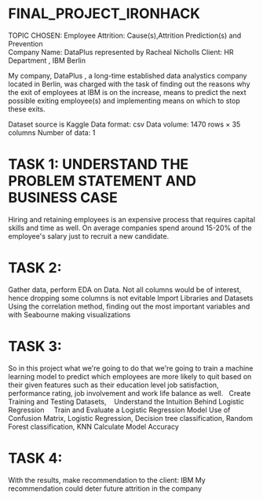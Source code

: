 # FINAL_PROJECT_IRONHACK
TOPIC CHOSEN: Employee Attrition: Cause(s),Attrition Prediction(s) and Prevention  
Company Name: DataPlus represented by Racheal Nicholls
Client: HR Department , IBM Berlin

My company, DataPlus , a long-time established data analystics company located in Berlin, was charged with the task of finding out the reasons why the exit of employees at IBM is on the increase, means to predict the next possible exiting employee(s) and implementing means on which to stop these exits.

Dataset source is Kaggle
Data format: csv
Data volume: 1470 rows × 35 columns
Number of data: 1 

# TASK 1: UNDERSTAND THE PROBLEM STATEMENT AND BUSINESS CASE 
Hiring and retaining employees is
an expensive process that requires capital skills and time as
well. On average companies spend around
15-20% of the employee's salary just to recruit a new
candidate.

# TASK 2:
Gather data, perform EDA on Data.  Not all columns would be of interest, hence dropping some columns is not evitable
Import Libraries and Datasets
Using the correlation method, finding out the most important variables and with Seabourne making visualizations

# TASK 3: 
So in this project what we're going to do that we're going
to train a machine learning model to predict which employees
are more likely to quit based on their given features such as
their education level job satisfaction, performance rating,
job involvement and work life balance as well.
 
 Create Training and Testing Datasets,   
 Understand the Intuition Behind Logistic Regression    
 Train and Evaluate a Logistic Regression Model
 Use of Confusion Matrix, Logistic Regression, Decision tree classification, Random Forest classification, KNN
 Calculate Model Accuracy
 
 # TASK 4:
 With the results, make recommendation to the client: IBM 
 My recommendation could deter future attrition in the company
 





